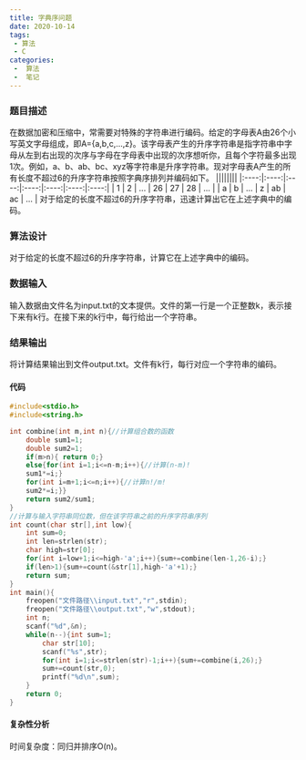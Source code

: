 ```yaml
---
title: 字典序问题
date: 2020-10-14
tags:
 - 算法
 - C
categories:
 -  算法
 -  笔记
---
```



### 题目描述
在数据加密和压缩中，常需要对特殊的字符串进行编码。给定的字母表A由26个小写英文字母组成，即A={a,b,c,...,z}。该字母表产生的升序字符串是指字符串中字母从左到右出现的次序与字母在字母表中出现的次序想听你，且每个字符最多出现1次。例如，a、b、ab、bc、xyz等字符串是升序字符串。现对字母表A产生的所有长度不超过6的升序字符串按照字典序排列并编码如下。
||||||||
|:----:|:----:|:----:|:----:|:----:|:----:|:----:|
| 1 | 2 | ... | 26 | 27 | 28 | ... |
| a | b | ... | z | ab | ac | ... |
对于给定的长度不超过6的升序字符串，迅速计算出它在上述字典中的编码。

### 算法设计
对于给定的长度不超过6的升序字符串，计算它在上述字典中的编码。

### 数据输入
输入数据由文件名为input.txt的文本提供。文件的第一行是一个正整数k，表示接下来有k行。在接下来的k行中，每行给出一个字符串。

### 结果输出
将计算结果输出到文件output.txt。文件有k行，每行对应一个字符串的编码。

#### 代码
```c
#include<stdio.h>
#include<string.h>

int combine(int m,int n){//计算组合数的函数
    double sum1=1;
    double sum2=1;
    if(m>n){ return 0;}
    else{for(int i=1;i<=n-m;i++){//计算(n-m)!
	sum1*=i;}
	for(int i=m+1;i<=n;i++){//计算n!/m!
    sum2*=i;}}
    return sum2/sum1;
}
//计算与输入字符串同位数，但在该字符串之前的升序字符串序列
int count(char str[],int low){
    int sum=0;
    int len=strlen(str);
    char high=str[0];
    for(int i=low+1;i<=high-'a';i++){sum+=combine(len-1,26-i);}
    if(len>1){sum+=count(&str[1],high-'a'+1);}
    return sum;
}
int main(){
    freopen("文件路径\\input.txt","r",stdin);
    freopen("文件路径\\output.txt","w",stdout);
    int n;
    scanf("%d",&n);
    while(n--){int sum=1;
        char str[10];
        scanf("%s",str);
        for(int i=1;i<=strlen(str)-1;i++){sum+=combine(i,26);}
        sum+=count(str,0);
        printf("%d\n",sum);
    }
    return 0;
}
```

#### 复杂性分析
时间复杂度：同归并排序O(n)。

